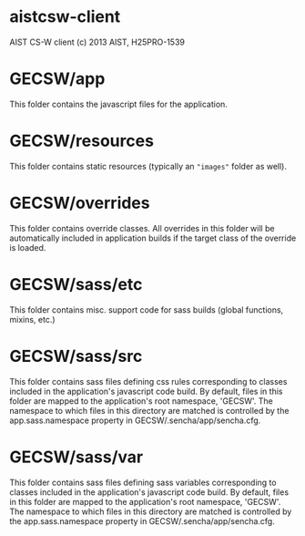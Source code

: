 aistcsw-client
==============

AIST CS-W client (c) 2013 AIST, H25PRO-1539

# GECSW/app

This folder contains the javascript files for the application.

# GECSW/resources

This folder contains static resources (typically an `"images"` folder as well).

# GECSW/overrides

This folder contains override classes. All overrides in this folder will be 
automatically included in application builds if the target class of the override
is loaded.

# GECSW/sass/etc

This folder contains misc. support code for sass builds (global functions, 
mixins, etc.)

# GECSW/sass/src

This folder contains sass files defining css rules corresponding to classes
included in the application's javascript code build.  By default, files in this 
folder are mapped to the application's root namespace, 'GECSW'. The
namespace to which files in this directory are matched is controlled by the
app.sass.namespace property in GECSW/.sencha/app/sencha.cfg. 

# GECSW/sass/var

This folder contains sass files defining sass variables corresponding to classes
included in the application's javascript code build.  By default, files in this 
folder are mapped to the application's root namespace, 'GECSW'. The
namespace to which files in this directory are matched is controlled by the
app.sass.namespace property in GECSW/.sencha/app/sencha.cfg. 
